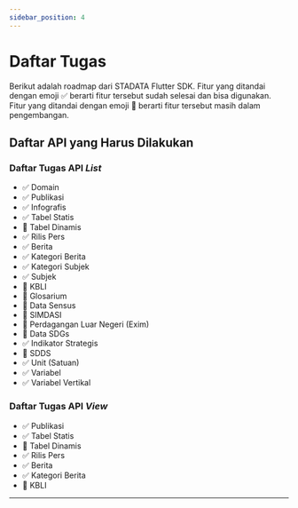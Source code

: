```yaml
---
sidebar_position: 4
---
```


# Daftar Tugas

Berikut adalah roadmap dari STADATA Flutter SDK. Fitur yang ditandai dengan emoji ✅ berarti fitur tersebut sudah selesai dan bisa digunakan. Fitur yang ditandai dengan emoji 🔄 berarti fitur tersebut masih dalam pengembangan.

## Daftar API yang Harus Dilakukan

### Daftar Tugas API _List_

- ✅ Domain
- ✅ Publikasi
- ✅ Infografis
- ✅ Tabel Statis
- 🔄 Tabel Dinamis
- ✅ Rilis Pers
- ✅ Berita
- ✅ Kategori Berita
- ✅ Kategori Subjek
- ✅ Subjek
- 🔄 KBLI
- 🔄 Glosarium
- 🔄 Data Sensus
- 🔄 SIMDASI
- 🔄 Perdagangan Luar Negeri (Exim)
- 🔄 Data SDGs
- ✅ Indikator Strategis
- 🔄 SDDS
- ✅ Unit (Satuan)
- ✅ Variabel
- ✅ Variabel Vertikal

### Daftar Tugas API _View_

- ✅ Publikasi
- ✅ Tabel Statis
- 🔄 Tabel Dinamis
- ✅ Rilis Pers
- ✅ Berita
- ✅ Kategori Berita
- 🔄 KBLI

---
